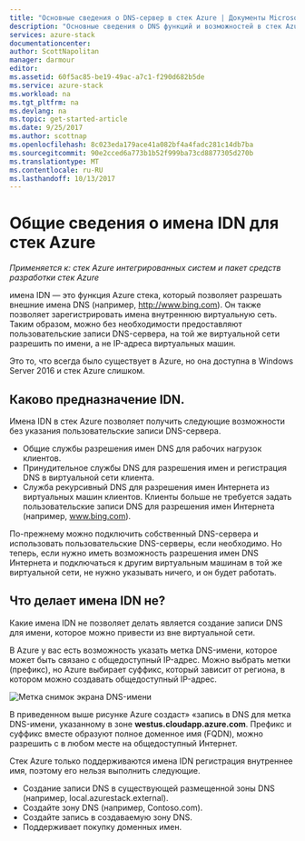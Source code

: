 ```yaml
---
title: "Основные сведения о DNS-сервер в стек Azure | Документы Microsoft"
description: "Основные сведения о DNS функций и возможностей в стек Azure"
services: azure-stack
documentationcenter: 
author: ScottNapolitan
manager: darmour
editor: 
ms.assetid: 60f5ac85-be19-49ac-a7c1-f290d682b5de
ms.service: azure-stack
ms.workload: na
ms.tgt_pltfrm: na
ms.devlang: na
ms.topic: get-started-article
ms.date: 9/25/2017
ms.author: scottnap
ms.openlocfilehash: 8c023eda179ace41a082bf4a4fadc281c14db7ba
ms.sourcegitcommit: 90e2cced6a773b1b52f999ba73cd8877305d270b
ms.translationtype: MT
ms.contentlocale: ru-RU
ms.lasthandoff: 10/13/2017
---
```

# <a name="introducing-idns-for-azure-stack"></a>Общие сведения о имена IDN для стек Azure

*Применяется к: стек Azure интегрированных систем и пакет средств разработки стек Azure*

имена IDN — это функция Azure стека, который позволяет разрешать внешние имена DNS (например, http://www.bing.com).
Он также позволяет зарегистрировать имена внутреннюю виртуальную сеть. Таким образом, можно без необходимости предоставляют пользовательские записи DNS-сервера, на той же виртуальной сети разрешить по имени, а не IP-адреса виртуальных машин.

Это то, что всегда было существует в Azure, но она доступна в Windows Server 2016 и стек Azure слишком.

## <a name="what-does-idns-do"></a>Каково предназначение IDN.
Имена IDN в стек Azure позволяет получить следующие возможности без указания пользовательские записи DNS-сервера.

* Общие службы разрешения имен DNS для рабочих нагрузок клиентов.
* Принудительное службы DNS для разрешения имен и регистрация DNS в виртуальной сети клиента.
* Служба рекурсивный DNS для разрешения имен Интернета из виртуальных машин клиентов. Клиенты больше не требуется задать пользовательские записи DNS для разрешения имен Интернета (например, www.bing.com).

По-прежнему можно подключить собственный DNS-сервера и использовать пользовательские DNS-серверы, если необходимо. Но теперь, если нужно иметь возможность разрешения имен DNS Интернета и подключаться к другим виртуальным машинам в той же виртуальной сети, не нужно указывать ничего, и он будет работать.

## <a name="what-does-idns-not-do"></a>Что делает имена IDN не?
Какие имена IDN не позволяет делать является создание записи DNS для имени, которое можно привести из вне виртуальной сети.

В Azure у вас есть возможность указать метка DNS-имени, которое может быть связано с общедоступный IP-адрес. Можно выбрать метки (префикс), но Azure выбирает суффикс, который зависит от региона, в котором можно создавать общедоступный IP-адрес.

![Метка снимок экрана DNS-имени](media/azure-stack-understanding-dns-in-tp2/image3.png)

В приведенном выше рисунке Azure создаст» «запись в DNS для метка DNS-имени, указанному в зоне **westus.cloudapp.azure.com**. Префикс и суффикс вместе образуют полное доменное имя (FQDN), можно разрешить с в любом месте на общедоступный Интернет.

Стек Azure только поддерживаются имена IDN регистрация внутреннее имя, поэтому его нельзя выполнить следующие.

* Создание записи DNS в существующей размещенной зоны DNS (например, local.azurestack.external).
* Создайте зону DNS (например, Contoso.com).
* Создайте запись в создаваемую зону DNS.
* Поддерживает покупку доменных имен.

